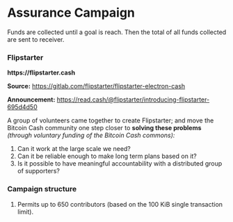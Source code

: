 # Assurance Campaign

Funds are collected until a goal is reach. Then the total of all funds collected are sent to receiver.

### Flipstarter

__https://flipstarter.cash__

__Source:__ https://gitlab.com/flipstarter/flipstarter-electron-cash

__Announcement:__ https://read.cash/@flipstarter/introducing-flipstarter-695d4d50

A group of volunteers came together to create Flipstarter; and move the Bitcoin Cash community one step closer to __solving these problems__ _(through voluntary funding of the Bitcoin Cash commons):_

1. Can it work at the large scale we need?
2. Can it be reliable enough to make long term plans based on it?
3. Is it possible to have meaningful accountability with a distributed group of supporters?

### Campaign structure

1. Permits up to 650 contributors (based on the 100 KiB single transaction limit).
